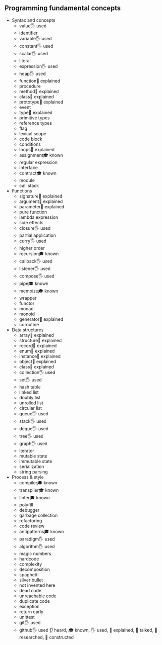 ## Programming fundamental concepts

- Syntax and concepts
  - value🖐️ used
  - identifier
  - variable🖐️ used
  - constant🖐️ used
  - scalar🖐️ used
  - literal
  - expression🖐️ used
  - heap🖐️ used
  - function🙋 explained
  - procedure
  - method🙋 explained
  - class🙋 explained
  - prototype🙋 explained
  - event
  - type🙋 explained
  - primitive types
  - reference types
  - flag
  - lexical scope
  - code block
  - conditions
  - loops🙋 explained
  - assignment🎓 known
  - regular expression
  - interface
  - contract🎓 known
  - module
  - call stack
- Functions
  - signature🙋 explained
  - argument🙋 explained
  - parameter🙋 explained
  - pure function
  - lambda expression
  - side effects
  - closure🖐️ used
  - partial application
  - curry🖐️ used
  - higher order
  - recursion🎓 known
  - callback🖐️ used
  - listener🖐️ used
  - compose🖐️ used
  - pipe🎓 known
  - memoize🎓 known
  - wrapper
  - functor
  - monad
  - monoid
  - generator🙋 explained
  - coroutine
- Data structures
  - array🙋 explained
  - structure🙋 explained
  - record🙋 explained
  - enum🙋 explained
  - instance🙋 explained
  - object🙋 explained
  - class🙋 explained
  - collection🖐️ used
  - set🖐️ used
  - hash table
  - linked list
  - doubly list
  - unrolled list
  - circular list
  - queue🖐️ used
  - stack🖐️ used
  - deque🖐️ used
  - tree🖐️ used
  - graph🖐️ used
  - iterator
  - mutable state
  - immutable state
  - serialization
  - string parsing
- Process & style
  - compiler🎓 known
  - transpiler🎓 known
  - linter🎓 known
  - polyfill
  - debugger
  - garbage collection
  - refactoring
  - code review
  - antipatterns🎓 known
  - paradigm🖐️ used
  - algorithm🖐️ used
  - magic numbers
  - hardcode
  - complexity
  - decomposition
  - spaghetti
  - silver bullet
  - not invented here
  - dead code
  - unreachable code
  - duplicate code
  - exception
  - return early
  - unittest
  - git🖐️ used
  - github🖐️ used
👂 heard, 🎓 known, 🖐️ used, 🙋 explained, 📢 talked, 🔬 researched, 🚀 constructed
